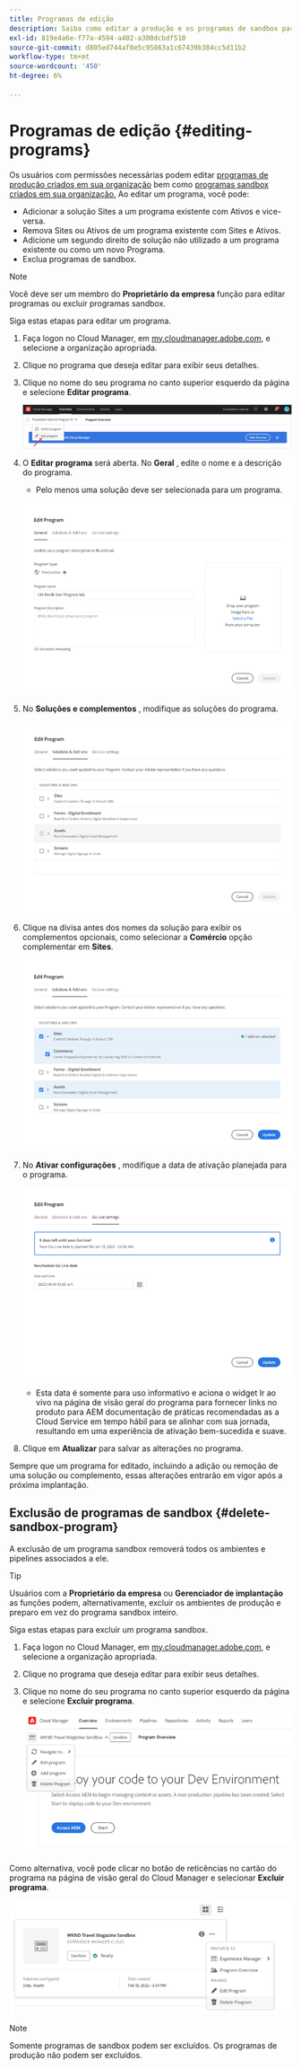 ```yaml
---
title: Programas de edição
description: Saiba como editar a produção e os programas de sandbox para ajustar as opções depois de criá-las.
exl-id: 819e4a6e-f77a-4594-a402-a300dcbdf510
source-git-commit: d805ed744af0e5c95863a1c67439b384cc5d11b2
workflow-type: tm+mt
source-wordcount: '450'
ht-degree: 6%

---
```


# Programas de edição {#editing-programs}

Os usuários com permissões necessárias podem editar [programas de produção criados em sua organização](creating-production-programs.md) bem como [programas sandbox criados em sua organização.](creating-sandbox-programs.md) Ao editar um programa, você pode:

* Adicionar a solução Sites a um programa existente com Ativos e vice-versa.
* Remova Sites ou Ativos de um programa existente com Sites e Ativos.
* Adicione um segundo direito de solução não utilizado a um programa existente ou como um novo Programa.
* Exclua programas de sandbox.

>[!NOTE]
>
>Você deve ser um membro do **Proprietário da empresa** função para editar programas ou excluir programas sandbox.

Siga estas etapas para editar um programa.

1. Faça logon no Cloud Manager, em [my.cloudmanager.adobe.com](https://my.cloudmanager.adobe.com/), e selecione a organização apropriada.

1. Clique no programa que deseja editar para exibir seus detalhes.

1. Clique no nome do seu programa no canto superior esquerdo da página e selecione **Editar programa**.

   ![Opção Editar programa](assets/edit-program-overview.png)

1. O **Editar programa** será aberta. No **Geral** , edite o nome e a descrição do programa.

   * Pelo menos uma solução deve ser selecionada para um programa.

   ![Guia General](assets/edit-program-prod1.png)

1. No **Soluções e complementos** , modifique as soluções do programa.

   ![Selecionar soluções](assets/edit-prg.png)

1. Clique na divisa antes dos nomes da solução para exibir os complementos opcionais, como selecionar a **Comércio** opção complementar em **Sites**.

   ![Editar complementos](assets/edit-program-add-on.png)

1. No **Ativar configurações** , modifique a data de ativação planejada para o programa.

   ![Editar configurações dinâmicas](assets/edit-program-go-live.png)

   * Esta data é somente para uso informativo e aciona o widget Ir ao vivo na página de visão geral do programa para fornecer links no produto para AEM documentação de práticas recomendadas as a Cloud Service em tempo hábil para se alinhar com sua jornada, resultando em uma experiência de ativação bem-sucedida e suave.

1. Clique em **Atualizar** para salvar as alterações no programa.

Sempre que um programa for editado, incluindo a adição ou remoção de uma solução ou complemento, essas alterações entrarão em vigor após a próxima implantação.

## Exclusão de programas de sandbox {#delete-sandbox-program}

A exclusão de um programa sandbox removerá todos os ambientes e pipelines associados a ele.

>[!TIP]
>
>Usuários com a **Proprietário da empresa** ou **Gerenciador de implantação** as funções podem, alternativamente, excluir os ambientes de produção e preparo em vez do programa sandbox inteiro.

Siga estas etapas para excluir um programa sandbox.

1. Faça logon no Cloud Manager, em [my.cloudmanager.adobe.com](https://my.cloudmanager.adobe.com/), e selecione a organização apropriada.

1. Clique no programa que deseja editar para exibir seus detalhes.

1. Clique no nome do seu programa no canto superior esquerdo da página e selecione **Excluir programa**.

   ![Opção Excluir programa](assets/delete-sandbox1.png)

Como alternativa, você pode clicar no botão de reticências no cartão do programa na página de visão geral do Cloud Manager e selecionar **Excluir programa**.

![Excluir sandbox do cartão de programa](assets/delete-sandbox2.png)

>[!NOTE]
>
>Somente programas de sandbox podem ser excluídos. Os programas de produção não podem ser excluídos.
